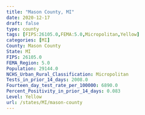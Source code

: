 ```yaml
---
title: "Mason County, MI"
date: 2020-12-17
draft: false
type: county
tags: [FIPS:26105.0,FEMA:5.0,Micropolitan,Yellow]
categories: [MI]
County: Mason County
State: MI
FIPS: 26105.0
FEMA_Region: 5.0
Population: 29144.0
NCHS_Urban_Rural_Classification: Micropolitan
Tests_in_prior_14_days: 2008.0
Fourteen_day_test_rate_per_100000: 6890.0
Percent_Positivity_in_prior_14_days: 0.083
Level: Yellow
url: /states/MI/mason-county
---
```



